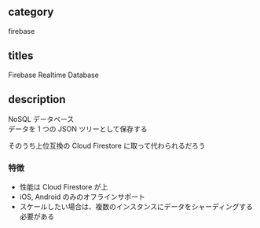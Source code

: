 ## category

firebase

## titles

Firebase Realtime Database

## description

NoSQL データベース  
データを 1 つの JSON ツリーとして保存する

そのうち上位互換の Cloud Firestore に取って代わられるだろう

### 特徴

- 性能は Cloud Firestore が上
- iOS, Android のみのオフラインサポート
- スケールしたい場合は、複数のインスタンスにデータをシャーディングする必要がある
